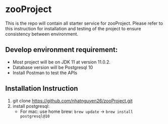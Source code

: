# zooProject

This is the repo will contain all starter service for zooProject.
Please refer to this instruction for installation and testing of the project to ensure consistency between environment.

## Develop environment requirement:

- Most project will be on JDK 11 at version 11.0.2.
- Database version will be Postgresql 10
- Install Postman to test the APIs

## Installation Instruction

1. git clone https://github.com/nhatnguyen26/zooProject.git
2. install postgresql:
    - For mac: use home brew: `brew update` -> `brew install postgresql@10`
